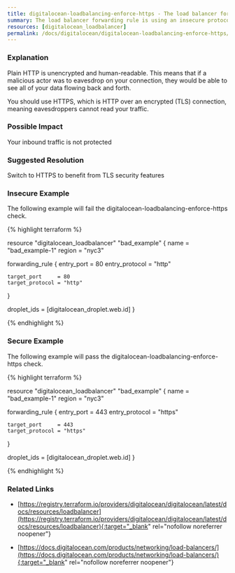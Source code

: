 ```yaml
---
title: digitalocean-loadbalancing-enforce-https - The load balancer forwarding rule is using an insecure protocol as an entrypoint
summary: The load balancer forwarding rule is using an insecure protocol as an entrypoint 
resources: [digitalocean_loadbalancer] 
permalink: /docs/digitalocean/digitalocean-loadbalancing-enforce-https/
---
```

### Explanation


Plain HTTP is unencrypted and human-readable. This means that if a malicious actor was to eavesdrop on your connection, they would be able to see all of your data flowing back and forth.

You should use HTTPS, which is HTTP over an encrypted (TLS) connection, meaning eavesdroppers cannot read your traffic.


### Possible Impact
Your inbound traffic is not protected

### Suggested Resolution
Switch to HTTPS to benefit from TLS security features


### Insecure Example

The following example will fail the digitalocean-loadbalancing-enforce-https check.

{% highlight terraform %}

resource "digitalocean_loadbalancer" "bad_example" {
  name   = "bad_example-1"
  region = "nyc3"

  forwarding_rule {
    entry_port     = 80
    entry_protocol = "http"

    target_port     = 80
    target_protocol = "http"
  }

  droplet_ids = [digitalocean_droplet.web.id]
}

{% endhighlight %}



### Secure Example

The following example will pass the digitalocean-loadbalancing-enforce-https check.

{% highlight terraform %}

resource "digitalocean_loadbalancer" "bad_example" {
  name   = "bad_example-1"
  region = "nyc3"
  
  forwarding_rule {
	entry_port     = 443
	entry_protocol = "https"
  
	target_port     = 443
	target_protocol = "https"
  }
  
  droplet_ids = [digitalocean_droplet.web.id]
}

{% endhighlight %}



### Related Links


- [https://registry.terraform.io/providers/digitalocean/digitalocean/latest/docs/resources/loadbalancer](https://registry.terraform.io/providers/digitalocean/digitalocean/latest/docs/resources/loadbalancer){:target="_blank" rel="nofollow noreferrer noopener"}

- [https://docs.digitalocean.com/products/networking/load-balancers/](https://docs.digitalocean.com/products/networking/load-balancers/){:target="_blank" rel="nofollow noreferrer noopener"}


